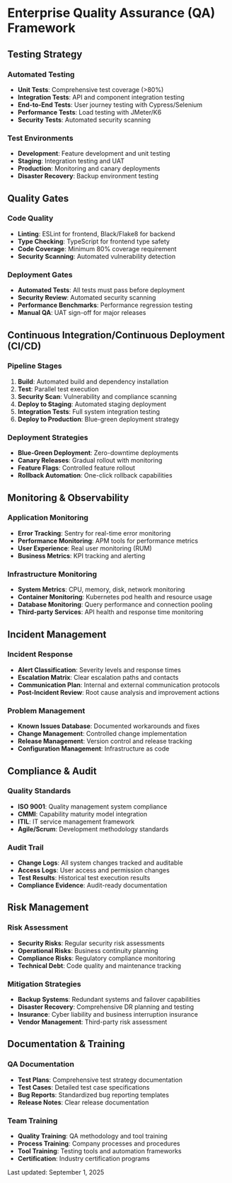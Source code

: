 # Enterprise Quality Assurance (QA) Framework

## Testing Strategy

### Automated Testing
- **Unit Tests**: Comprehensive test coverage (>80%)
- **Integration Tests**: API and component integration testing
- **End-to-End Tests**: User journey testing with Cypress/Selenium
- **Performance Tests**: Load testing with JMeter/K6
- **Security Tests**: Automated security scanning

### Test Environments
- **Development**: Feature development and unit testing
- **Staging**: Integration testing and UAT
- **Production**: Monitoring and canary deployments
- **Disaster Recovery**: Backup environment testing

## Quality Gates

### Code Quality
- **Linting**: ESLint for frontend, Black/Flake8 for backend
- **Type Checking**: TypeScript for frontend type safety
- **Code Coverage**: Minimum 80% coverage requirement
- **Security Scanning**: Automated vulnerability detection

### Deployment Gates
- **Automated Tests**: All tests must pass before deployment
- **Security Review**: Automated security scanning
- **Performance Benchmarks**: Performance regression testing
- **Manual QA**: UAT sign-off for major releases

## Continuous Integration/Continuous Deployment (CI/CD)

### Pipeline Stages
1. **Build**: Automated build and dependency installation
2. **Test**: Parallel test execution
3. **Security Scan**: Vulnerability and compliance scanning
4. **Deploy to Staging**: Automated staging deployment
5. **Integration Tests**: Full system integration testing
6. **Deploy to Production**: Blue-green deployment strategy

### Deployment Strategies
- **Blue-Green Deployment**: Zero-downtime deployments
- **Canary Releases**: Gradual rollout with monitoring
- **Feature Flags**: Controlled feature rollout
- **Rollback Automation**: One-click rollback capabilities

## Monitoring & Observability

### Application Monitoring
- **Error Tracking**: Sentry for real-time error monitoring
- **Performance Monitoring**: APM tools for performance metrics
- **User Experience**: Real user monitoring (RUM)
- **Business Metrics**: KPI tracking and alerting

### Infrastructure Monitoring
- **System Metrics**: CPU, memory, disk, network monitoring
- **Container Monitoring**: Kubernetes pod health and resource usage
- **Database Monitoring**: Query performance and connection pooling
- **Third-party Services**: API health and response time monitoring

## Incident Management

### Incident Response
- **Alert Classification**: Severity levels and response times
- **Escalation Matrix**: Clear escalation paths and contacts
- **Communication Plan**: Internal and external communication protocols
- **Post-Incident Review**: Root cause analysis and improvement actions

### Problem Management
- **Known Issues Database**: Documented workarounds and fixes
- **Change Management**: Controlled change implementation
- **Release Management**: Version control and release tracking
- **Configuration Management**: Infrastructure as code

## Compliance & Audit

### Quality Standards
- **ISO 9001**: Quality management system compliance
- **CMMI**: Capability maturity model integration
- **ITIL**: IT service management framework
- **Agile/Scrum**: Development methodology standards

### Audit Trail
- **Change Logs**: All system changes tracked and auditable
- **Access Logs**: User access and permission changes
- **Test Results**: Historical test execution results
- **Compliance Evidence**: Audit-ready documentation

## Risk Management

### Risk Assessment
- **Security Risks**: Regular security risk assessments
- **Operational Risks**: Business continuity planning
- **Compliance Risks**: Regulatory compliance monitoring
- **Technical Debt**: Code quality and maintenance tracking

### Mitigation Strategies
- **Backup Systems**: Redundant systems and failover capabilities
- **Disaster Recovery**: Comprehensive DR planning and testing
- **Insurance**: Cyber liability and business interruption insurance
- **Vendor Management**: Third-party risk assessment

## Documentation & Training

### QA Documentation
- **Test Plans**: Comprehensive test strategy documentation
- **Test Cases**: Detailed test case specifications
- **Bug Reports**: Standardized bug reporting templates
- **Release Notes**: Clear release documentation

### Team Training
- **Quality Training**: QA methodology and tool training
- **Process Training**: Company processes and procedures
- **Tool Training**: Testing tools and automation frameworks
- **Certification**: Industry certification programs

Last updated: September 1, 2025
